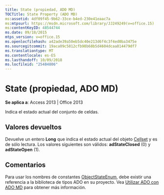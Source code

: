 ```yaml
---
title: State (propiedad, ADO MD)
TOCTitle: State Property (ADO MD)
ms:assetid: 4df09f45-9b62-33ce-b4ed-230e41eaac7a
ms:mtpsurl: https://msdn.microsoft.com/library/JJ249249(v=office.15)
ms:contentKeyID: 48544744
ms.date: 09/18/2015
mtps_version: v=office.15
ms.openlocfilehash: a42ade39a50eb5dc40e213d6f4c3f4ed0ba3475e
ms.sourcegitcommit: 19aca09c5812cfb98b68b5d4604dcaa814479df7
ms.translationtype: MT
ms.contentlocale: es-ES
ms.lasthandoff: 10/09/2018
ms.locfileid: "25484806"
---
```

# <a name="state-property-ado-md"></a>State (propiedad, ADO MD)


**Se aplica a**: Access 2013 | Office 2013

Indica el estado actual del conjunto de celdas.

## <a name="return-values"></a>Valores devueltos

Devuelve un entero **Long** que indica el estado actual del objeto [Cellset](cellset-object-ado-md.md) y es de sólo lectura. Los valores siguientes son válidos: **adStateClosed** (0) y **adStateOpen** (1).

## <a name="remarks"></a>Comentarios

Para usar los nombres de constantes [ObjectStateEnum](objectstateenum.md), debe existir una referencia a la biblioteca de tipos ADO en su proyecto. Vea [Utilizar ADO con ADO MD](using-ado-with-ado-md.md) para obtener más información.

